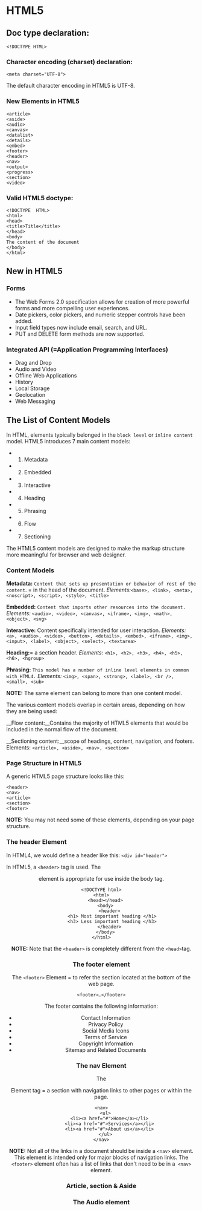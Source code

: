 # HTML5

## Doc type declaration:
```
<!DOCTYPE HTML>
```

### Character encoding (charset) declaration:
```
<meta charset="UTF-8">
```
The default character encoding in HTML5 is UTF-8.

### New Elements in HTML5
```
<article>
<aside>
<audio>
<canvas> 
<datalist>
<details>
<embed>
<footer>
<header>
<nav>
<output>
<progress>
<section>
<video>
```

### Valid HTML5 doctype:
```
<!DOCTYPE  HTML>
<html>
<head>
<title>Title</title>
</head>
<body>
The content of the document
</body>
</html>
```

## New in HTML5
### Forms
- The Web Forms 2.0 specification allows for creation of more powerful forms and more compelling user experiences.
- Date pickers, color pickers, and numeric stepper controls have been added.
- Input field types now include email, search, and URL.
- PUT and DELETE form methods are now supported.

### Integrated API (=Application Programming Interfaces) 
- Drag and Drop
- Audio and Video
- Offline Web Applications
- History
- Local Storage
- Geolocation
- Web Messaging


## The List of Content Models
In HTML, elements typically belonged in the `block level` or `inline content` model. 
HTML5 introduces 7 main content models:

- 1) Metadata
- 2) Embedded
- 3) Interactive
- 4) Heading
- 5) Phrasing
- 6) Flow
- 7) Sectioning 

The HTML5 content models are designed to make the markup structure more meaningful for browser and web designer.

### Content Models

__Metadata:__ `Content that sets up presentation or behavior of rest of the content`. = in the head of the document.
_Elements:_`<base>, <link>, <meta>, <noscript>, <script>, <style>, <title>`

__Embedded:__ `Content that imports other resources into the document.`
_Elements:_ `<audio>, <video>, <canvas>, <iframe>, <img>, <math>, <object>, <svg>`

__Interactive:__ Content specifically intended for user interaction.
_Elements:_ `<a>, <audio>, <video>, <button>, <details>, <embed>, <iframe>, <img>, <input>, <label>, <object>, <select>, <textarea>`

__Heading:__= a section header.
_Elements:_ `<h1>, <h2>, <h3>, <h4>, <h5>, <h6>, <hgroup>`

__Phrasing:__ `This model has a number of inline level elements in common with HTML4.`
_Elements:_ `<img>, <span>, <strong>, <label>, <br />, <small>, <sub>`

__NOTE:__ The same element can belong to more than one content model.

The various content models overlap in certain areas, 
depending on how they are being used:

__Flow content:__Contains the majority of HTML5 elements that would be included in the normal flow of the document.

__Sectioning content:__scope of headings, content, navigation, and footers.
Elements: `<article>, <aside>, <nav>, <section>`


### Page Structure in HTML5
A generic HTML5 page structure looks like this:

```
<header>
<nav>
<article>
<section> 
<footer>
```
__NOTE:__ You may not need some of these elements, depending on your page structure.

### The header Element
In HTML4, we would define a header like this:
`<div id="header">`

In HTML5, a `<header>` tag is used.
The <header> element is appropriate for use inside the body tag.
    
```
<!DOCTYPE html>
<html>
   <head></head>
   <body>
      <header>
        <h1> Most important heading </h1>
        <h3> Less important heading </h3>
      </header>
   </body>
</html>
```
__NOTE:__ Note that the `<header>` is completely different from the `<head>`tag.

### The footer element 
The `<footer>` Element = to refer the section located at the bottom of the web page.

`<footer>…</footer>`

The footer contains the following information:

- Contact Information
- Privacy Policy
- Social Media Icons
- Terms of Service
- Copyright Information
- Sitemap and Related Documents

### The nav Element
The <nav> Element tag = a section with navigation links to other pages or within the page. 

``` 
<nav>
   <ul>
      <li><a href="#">Home</a></li>
      <li><a href="#">Services</a></li>
      <li><a href="#">About us</a></li>
   </ul>
</nav>
```
__NOTE:__ Not all of the links in a document should be inside a `<nav>` element. This element is intended only for major blocks of navigation links. 
The `<footer>` element often has a list of links that don't need to be in a` <nav>` element.

### Article, section & Aside
### The Audio element


    